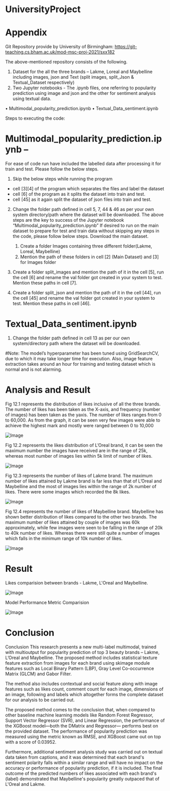 # UniversityProject

# Appendix

Git Repository provide by University of Birmingham:
https://git-teaching.cs.bham.ac.uk/mod-msc-proj-2021/sxx182

The above-mentioned repository consists of the following.
1) Dataset for the all the three brands – Lakme, Loreal and Maybelline including images, json and Text (split images, split_Json & Textual_Dataset respectively)
2) Two Jupyter notebooks - The .ipynb files, one referring to popularity prediction using image and json and the other for sentiment analysis using textual data.
   
• Multimodal_popularity_prediction.ipynb
• Textual_Data_sentiment.ipynb

Steps to executing the code:
# Multimodal_popularity_prediction.ipynb – 

For ease of code run have included the labelled data after processing it for train and test. Please follow the below steps.

1) Skip the below steps while running the program
- cell [3][4] of the program which separates the files and label the dataset
- cell [6] of the program as it splits the dataset into train and test.
- cell [45] as it again split the dataset of json files into train and test.

2) Change the folder path defined in cell 5, 7, 44 & 46 as per your own system directory/path where the dataset will be downloaded.
    The above steps are the key to success of the Jupyter notebook “Multimodal_popularity_prediction.ipynb”
    If desired to run on the main dataset to prepare for test and train data without skipping any steps in the code, please      follow below steps. Download the main dataset.

    1) Create a folder Images containing three different folder(Lakme, Loreal, Maybelline)
    2) Mention the path of these folders in cell [2] (Main Dataset) and [3] for Images folder
       
3) Create a folder split_images and mention the path of it in the cell [5], run the cell [6] and rename the val folder       got created in your system to test. Mention these paths in cell [7].
       
4) Create a folder split_json and mention the path of it in the cell [44], run the cell [45] and rename the val folder got created in your system to test. Mention these paths in cell [46].
   
# Textual_Data_sentiment.ipynb

1) Change the folder path defined in cell 13 as per our own system/directory path where the dataset will be downloaded.
   
#Note: The model’s hyperparameter has been tuned using GridSearchCV, due to which it may take longer time for execution. Also, image feature extraction takes around an hour for training and testing dataset which is normal and is not alarming.

# Analysis and Result

Fig 12.1 represents the distribution of likes inclusive of all the three brands. The number of likes has been taken as the X-axis, and frequency (number of images) has been taken as the yaxis. The number of likes ranges from 0 to 60,000. As from the graph, it can be seen very few images were able to achieve the highest mark and mostly were ranged between 0 to 10,000

![Image](https://github.com/SharozOfficial/UniversityProject/assets/158645890/68e4b664-9e57-4464-b6ae-ddc4a1b2d0b3)

Fig 12.2 represents the likes distribution of L’Oreal brand, it can be seen the maximum number the images have received are in the range of 25k, whereas most number of images lies within 5k limit of number of likes.

![Image](https://github.com/SharozOfficial/UniversityProject/assets/158645890/341e9a6a-f5e0-44d0-a06c-c0a109a0ae2f)

Fig 12.3 represents the number of likes of Lakme brand. The maximum number of likes attained by Lakme brand is far less than that of L’Oreal and Maybelline and the most of images lies within the range of 2k number of likes. There were some images which recorded the 8k likes.

![Image](https://github.com/SharozOfficial/UniversityProject/assets/158645890/26bfef5b-3372-4c04-b2fe-0681a7da31c5)

Fig 12.4 represents the number of likes of Maybelline brand. Maybelline has shown better distribution of likes compared to the other two brands. The maximum number of likes attained by couple of images was 60k approximately, while few images were seen to be falling in the range of 20k to 40k number of likes. Whereas there were still quite a number of images which falls in the minimum range of 10k number of likes.

![Image](https://github.com/SharozOfficial/UniversityProject/assets/158645890/75067c42-eb1f-476b-9333-793e008b2d4f)

# Result

Likes comparision between brands - Lakme, L'Oreal and Maybelline.

![Image](https://github.com/SharozOfficial/UniversityProject/assets/158645890/100e4dc5-71ed-49d3-a9db-bf8f5ca19103)

Model Performance Metric Comparision 

![Image](https://github.com/SharozOfficial/Project2/assets/158645890/05c07ed3-7eec-4397-98cf-55150f5bd75a)

# Conclusion
Conclusion
This research presents a new multi-label multimodal, trained with multioutput for popularity prediction of top 3 beauty brands – Lakme, L’Oreal and Maybelline. The proposed method includes statistical texture feature extraction from images for each brand using skimage module features such as Local Binary Pattern (LBP), Gray Level Co-occurrence Matrix (GLCM) and Gabor Filter. 

The method also includes contextual and social feature along with image features such as likes count, comment count for each image, dimensions of an image, following and labels which altogether forms the complete dataset for our analysis to be carried out. 

The proposed method comes to the conclusion that, when compared to other baseline machine learning models like Random Forest Regressor, Support Vector Regressor (SVR), and Linear Regression, the performance of the XGBoost model—both the DMatrix and Regressor— performs best on the provided dataset. The performance of popularity prediction was measured using the metric known as RMSE, and XGBoost came out on top with a score of 0.03952. 

Furthermore, additional sentiment analysis study was carried out on textual data taken from captions, and it was determined that each brand's sentiment polarity falls within a similar range and will have no impact on the accuracy or performance of popularity prediction, if it is included. The final outcome of the predicted numbers of likes associated with each brand's (label) demonstrated that Maybelline's popularity greatly outpaced that of L'Oreal and Lakme.
